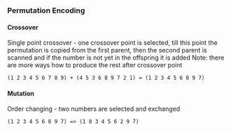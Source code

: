 
### Permutation Encoding

#### Crossover

Single point crossover - one crossover point is selected, till this point the permutation is copied from the first parent, then the second parent is scanned and if the number is not yet in the offspring it is added
Note: there are more ways how to produce the rest after crossover point
    
    (1 2 3 4 5 6 7 8 9) + (4 5 3 6 8 9 7 2 1) = (1 2 3 4 5 6 8 9 7)

#### Mutation

Order changing - two numbers are selected and exchanged
    
    (1 2 3 4 5 6 8 9 7) => (1 8 3 4 5 6 2 9 7)

